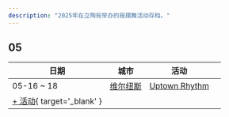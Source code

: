 ```yaml
---
description: "2025年在立陶宛举办的摇摆舞活动存档。"
---
```


## 05

| 日期 | 城市 | 活动 | |
| --- | --- | --- | --- |
| 05-16 ~ 18 | [维尔纽斯](by_city.md#vilnius) | [Uptown Rhythm](uptown-rhythm-2025.md) |  |
| [+ 活动](https://github.com/swingdance/events/issues/new?assignees=&labels=add+event&projects=&template=02-add_entity.yml&title=%5B2025%2Flt%5D%20%3CName%3E&region=lt&province=&city=&org_id=&date_starts=2025-05-&date_ends=2025-05-){ target='_blank' }
